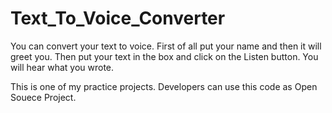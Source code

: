 # Text_To_Voice_Converter
You can convert your text to voice. First of all put your name and then it will greet you. Then put your text in the box and click on the Listen button. You will hear what you wrote. 

This is one of my practice projects. Developers can use this code as Open Souece Project.
